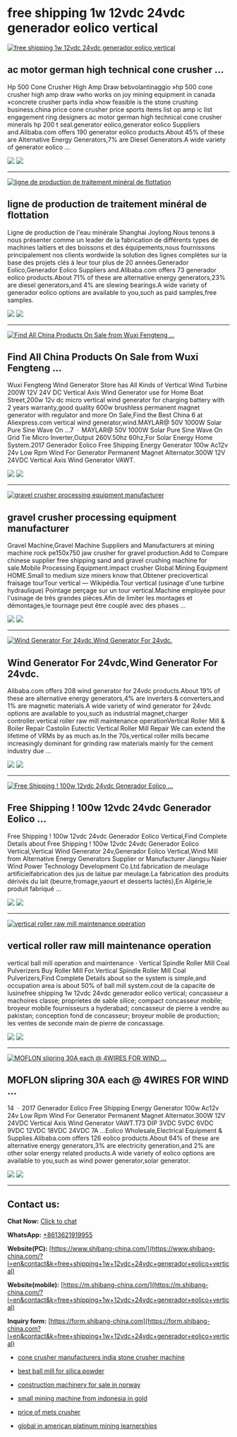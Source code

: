 # free shipping 1w 12vdc 24vdc generador eolico vertical

<a href="https://swt.shibang-china.com/?l=en&img&k=free+shipping+1w+12vdc+24vdc+generador+eolico+vertical" target="_blank">![free shipping 1w 12vdc 24vdc generador eolico vertical](http://static.shibang-china.com/all-800x300/618.jpg)</a>

## ac motor german high technical cone crusher …
Hp 500 Cone Crusher High Amp Draw bebvolantinaggio &#187;hp 500 cone crusher high amp draw &#187;who works on joy mining equipment in canada &#187;concrete crusher parts india &#187;how feasible is the stone crushing business.china price cone crusher price sports items list op amp ic list engagement ring designers ac motor german high technical cone crusher minerals hp 200 t seal.generator eolico,generator eolico Suppliers and.Alibaba.com offers 190 generator eolico products.About 45% of these are Alternative Energy Generators,7% are Diesel Generators.A wide variety of generator eolico …


<a href="https://whatsapp.shibangsoft.com/WhatsApp.php" target="_blank" title="WhatsApp">![](http://static.shibang-china.com/icon/whatsapp.png)</a> <a href="https://swt.shibang-china.com/?l=en&icon&k=free+shipping+1w+12vdc+24vdc+generador+eolico+vertical" target="_blank">![](http://static.shibang-china.com/icon/chat-en.png)</a>

---

<a href="https://swt.shibang-china.com/?l=en&img&k=free+shipping+1w+12vdc+24vdc+generador+eolico+vertical" target="_blank">![ligne de production de traitement min&#233;ral de flottation](http://static.shibang-china.com/all-800x300/155.jpg)</a>

## ligne de production de traitement min&#233;ral de flottation
Ligne de production de l'eau min&#233;rale Shanghai Joylong.Nous tenons &#224; nous pr&#233;senter comme un leader de la fabrication de diff&#233;rents types de machines laitiers et des boissons et des &#233;quipements,nous fournissons principalement nos clients wordwide la solution des lignes compl&#232;tes sur la base des projets cl&#233;s &#224; leur tour plus de 20 ann&#233;es.Generador Eolico,Generador Eolico Suppliers and.Alibaba.com offers 73 generador eolico products.About 71% of these are alternative energy generators,23% are diesel generators,and 4% are slewing bearings.A wide variety of generador eolico options are available to you,such as paid samples,free samples.


<a href="https://whatsapp.shibangsoft.com/WhatsApp.php" target="_blank" title="WhatsApp">![](http://static.shibang-china.com/icon/whatsapp.png)</a> <a href="https://swt.shibang-china.com/?l=en&icon&k=free+shipping+1w+12vdc+24vdc+generador+eolico+vertical" target="_blank">![](http://static.shibang-china.com/icon/chat-en.png)</a>

---

<a href="https://swt.shibang-china.com/?l=en&img&k=free+shipping+1w+12vdc+24vdc+generador+eolico+vertical" target="_blank">![Find All China Products On Sale from Wuxi Fengteng …](http://static.shibang-china.com/all-800x300/473.jpg)</a>

## Find All China Products On Sale from Wuxi Fengteng …
Wuxi Fengteng Wind Generator Store has All Kinds of Vertical Wind Turbine 200W 12V 24V DC Vertical Axis Wind Generator use for Home Boat Street,200w 12v dc micro vertical wind generator for charging battery with 2 years warranty,good quality 600w brushless permanent magnet generator with regulator and more On Sale,Find the Best China 6 at Aliexpress.com vertical wind generator,wind.MAYLAR@ 50V 1000W Solar Pure Sine Wave On …7&ensp;&#0183;&ensp;MAYLAR@ 50V 1000W Solar Pure Sine Wave On Grid Tie Micro Inverter,Output 260V.50hz 60hz,For Solar Energy Home System.2017 Generador Eolico Free Shipping Energy Generator 100w Ac12v 24v Low Rpm Wind For Generator Permanent Magnet Alternator.300W 12V 24VDC Vertical Axis Wind Generator VAWT.


<a href="https://whatsapp.shibangsoft.com/WhatsApp.php" target="_blank" title="WhatsApp">![](http://static.shibang-china.com/icon/whatsapp.png)</a> <a href="https://swt.shibang-china.com/?l=en&icon&k=free+shipping+1w+12vdc+24vdc+generador+eolico+vertical" target="_blank">![](http://static.shibang-china.com/icon/chat-en.png)</a>

---

<a href="https://swt.shibang-china.com/?l=en&img&k=free+shipping+1w+12vdc+24vdc+generador+eolico+vertical" target="_blank">![gravel crusher processing equipment manufacturer](http://static.shibang-china.com/all-800x300/125.jpg)</a>

## gravel crusher processing equipment manufacturer
Gravel Machine,Gravel Machine Suppliers and Manufacturers at mining machine rock pe150x750 jaw crusher for gravel production.Add to Compare chinese supplier free shipping sand and gravel crushing machine for sale.Mobile Processing Equipment.impact crusher Global Mining Equipment HOME.Small to medium size miners know that.Obtener preciovertical fraisage tourTour vertical — Wikip&#233;dia.Tour vertical (usinage d'une turbine hydraulique) Pointage per&#231;age sur un tour vertical.Machine employ&#233;e pour l'usinage de tr&#232;s grandes pi&#232;ces.Afin de limiter les montages et d&#233;montages,le tournage peut &#234;tre coupl&#233; avec des phases …


<a href="https://whatsapp.shibangsoft.com/WhatsApp.php" target="_blank" title="WhatsApp">![](http://static.shibang-china.com/icon/whatsapp.png)</a> <a href="https://swt.shibang-china.com/?l=en&icon&k=free+shipping+1w+12vdc+24vdc+generador+eolico+vertical" target="_blank">![](http://static.shibang-china.com/icon/chat-en.png)</a>

---

<a href="https://swt.shibang-china.com/?l=en&img&k=free+shipping+1w+12vdc+24vdc+generador+eolico+vertical" target="_blank">![Wind Generator For 24vdc,Wind Generator For 24vdc.](http://static.shibang-china.com/all-800x300/713.jpg)</a>

## Wind Generator For 24vdc,Wind Generator For 24vdc.
Alibaba.com offers 208 wind generator for 24vdc products.About 19% of these are alternative energy generators,4% are inverters &amp; converters,and 1% are magnetic materials.A wide variety of wind generator for 24vdc options are available to you,such as industrial magnet,charger controller.vertical roller raw mill maintenance operationVertical Roller Mill &amp; Boiler Repair Castolin Eutectic Vertical Roller Mill Repair We can extend the lifetime of VRMs by as much as.In the 70s,vertical roller mills became increasingly dominant for grinding raw materials mainly for the cement industry due …


<a href="https://whatsapp.shibangsoft.com/WhatsApp.php" target="_blank" title="WhatsApp">![](http://static.shibang-china.com/icon/whatsapp.png)</a> <a href="https://swt.shibang-china.com/?l=en&icon&k=free+shipping+1w+12vdc+24vdc+generador+eolico+vertical" target="_blank">![](http://static.shibang-china.com/icon/chat-en.png)</a>

---

<a href="https://swt.shibang-china.com/?l=en&img&k=free+shipping+1w+12vdc+24vdc+generador+eolico+vertical" target="_blank">![Free Shipping ! 100w 12vdc 24vdc Generador Eolico …](http://static.shibang-china.com/all-800x300/1025.jpg)</a>

## Free Shipping ! 100w 12vdc 24vdc Generador Eolico …
Free Shipping ! 100w 12vdc 24vdc Generador Eolico Vertical,Find Complete Details about Free Shipping ! 100w 12vdc 24vdc Generador Eolico Vertical,Vertical Wind Generator 24v,Generador Eolico Vertical,Wind Mill from Alternative Energy Generators Supplier or Manufacturer Jiangsu Naier Wind Power Technology Development Co.Ltd.fabrication de meulage artificielfabrication des jus de laitue par meulage.La fabrication des produits d&#233;riv&#233;s du lait (beurre,fromage,yaourt et desserts lact&#233;s),En Alg&#233;rie,le produit fabriqu&#233; …


<a href="https://whatsapp.shibangsoft.com/WhatsApp.php" target="_blank" title="WhatsApp">![](http://static.shibang-china.com/icon/whatsapp.png)</a> <a href="https://swt.shibang-china.com/?l=en&icon&k=free+shipping+1w+12vdc+24vdc+generador+eolico+vertical" target="_blank">![](http://static.shibang-china.com/icon/chat-en.png)</a>

---

<a href="https://swt.shibang-china.com/?l=en&img&k=free+shipping+1w+12vdc+24vdc+generador+eolico+vertical" target="_blank">![vertical roller raw mill maintenance operation](http://static.shibang-china.com/all-800x300/1408.jpg)</a>

## vertical roller raw mill maintenance operation
vertical ball mill operation and maintenance &#183; Vertical Spindle Roller Mill Coal Pulverizers Buy Roller Mill For.Vertical Spindle Roller Mill Coal Pulverizers,Find Complete Details about so the system is simple,and occupation area is about 50% of ball mill system.cout de la capacite de lusinefree shipping 1w 12vdc 24vdc generador eolico vertical; concasseur a machoires classe; proprietes de sable silice; compact concasseur mobile; broyeur mobile fournisseurs a hyderabad; concasseur de pierre &#224; vendre au pakistan; conception fond de concasseur; broyeur mobile de production; les ventes de seconde main de pierre de concassage.


<a href="https://whatsapp.shibangsoft.com/WhatsApp.php" target="_blank" title="WhatsApp">![](http://static.shibang-china.com/icon/whatsapp.png)</a> <a href="https://swt.shibang-china.com/?l=en&icon&k=free+shipping+1w+12vdc+24vdc+generador+eolico+vertical" target="_blank">![](http://static.shibang-china.com/icon/chat-en.png)</a>

---

<a href="https://swt.shibang-china.com/?l=en&img&k=free+shipping+1w+12vdc+24vdc+generador+eolico+vertical" target="_blank">![MOFLON slipring 30A each @ 4WIRES FOR WIND …](http://static.shibang-china.com/all-800x300/1213.jpg)</a>

## MOFLON slipring 30A each @ 4WIRES FOR WIND …
14&ensp;&#0183;&ensp;2017 Generador Eolico Free Shipping Energy Generator 100w Ac12v 24v Low Rpm Wind For Generator Permanent Magnet Alternator.300W 12V 24VDC Vertical Axis Wind Generator VAWT.T73 DIP 3VDC 5VDC 6VDC 9VDC 12VDC 18VDC 24VDC 7A …Eolico Wholesale,Electrical Equipment &amp; Supplies.Alibaba.com offers 126 eolico products.About 64% of these are alternative energy generators,3% are electricity generation,and 2% are other solar energy related products.A wide variety of eolico options are available to you,such as wind power generator,solar generator.


<a href="https://whatsapp.shibangsoft.com/WhatsApp.php" target="_blank" title="WhatsApp">![](http://static.shibang-china.com/icon/whatsapp.png)</a> <a href="https://swt.shibang-china.com/?l=en&icon&k=free+shipping+1w+12vdc+24vdc+generador+eolico+vertical" target="_blank">![](http://static.shibang-china.com/icon/chat-en.png)</a>

---
## Contact us:

**Chat Now:** [Click to chat](https://swt.shibang-china.com?l=en&contact&k=free+shipping+1w+12vdc+24vdc+generador+eolico+vertical)

**WhatsApp:**  [+8613621919955](https://whatsapp.shibangsoft.com/WhatsApp.php)

**Website(PC):** [https://www.shibang-china.com/](https://www.shibang-china.com/?l=en&contact&k=free+shipping+1w+12vdc+24vdc+generador+eolico+vertical)

**Website(mobile):** [https://m.shibang-china.com/](https://m.shibang-china.com/?l=en&contact&k=free+shipping+1w+12vdc+24vdc+generador+eolico+vertical)

**Inquiry form:** [https://form.shibang-china.com](https://form.shibang-china.com?l=en&contact&k=free+shipping+1w+12vdc+24vdc+generador+eolico+vertical)

* [cone crusher manufacturers india stone crusher machine](../126/cone%20crusher%20manufacturers%20india%20stone%20crusher%20machine.md)

* [best ball mill for silica powder](../133/best%20ball%20mill%20for%20silica%20powder.md)

* [construction machinery for sale in norway](../127/construction%20machinery%20for%20sale%20in%20norway.md)

* [small mining machine from indonesia in gold](../138/small%20mining%20machine%20from%20indonesia%20in%20gold.md)

* [price of mets crusher](../132/price%20of%20mets%20crusher.md)

* [global in american platinum mining learnerships](../139/global%20in%20american%20platinum%20mining%20learnerships.md)